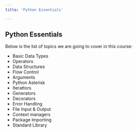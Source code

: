 ```yaml
---
title: 'Python Essentials'

---
```


## Python Essentials

Below is the list of topics we are going to cover in this course:

- Basic Data Types
- Operators
- Data Structures
- Flow Control
- Arguments
- Python Asterisk
- Iterattors
- Generators
- Decorators
- Error Handling
- File Input & Output
- Context managers
- Package Importing
- Standard Library
